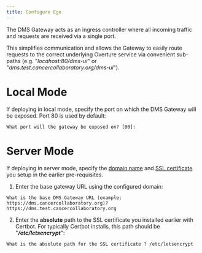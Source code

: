 ```yaml
---
title: Configure Ego
---
```


The DMS Gateway acts as an ingress controller where all incoming traffic and requests are received via a single port.

This simplifies communication and allows the Gateway to easily route requests to the correct underlying Overture service via convenient sub-paths (e.g. "_locahost:80/dms-ui_" or "_dms.test.cancercollaboratory.org/dms-ui_").

# Local Mode

If deploying in local mode, specify the port on which the DMS Gateway will be exposed.  Port 80 is used by default:

```shell
What port will the gateway be exposed on? [80]:
```

# Server Mode

If deploying in server mode, specify the [domain name](../prereq/domain) and [SSL certificate](../prereq/sslcert) you setup in the earlier pre-requisites.

1. Enter the base gateway URL using the configured domain:

```shell
What is the base DMS Gateway URL (example: https://dms.cancercollaboratory.org)? https://dms.test.cancercollaboratory.org

```

2. Enter the **absolute** path to the SSL certificate you installed earlier with Certbot.  For typically Certbot installs, this path should be "_**/etc/letsencrypt**_":

```shell
What is the absolute path for the SSL certificate ? /etc/letsencrypt
```